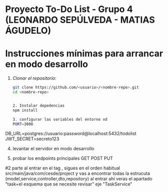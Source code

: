 # Proyecto To-Do List - Grupo 4 (LEONARDO SEPÚLVEDA - MATIAS ÁGUDELO)

 # Instrucciones mínimas para arrancar en modo desarrollo

1. *Clonar el repositorio:*
   ```bash
   git clone https://github.com/<usuario>/<nombre-repo>.git
   cd <nombre-repo>


   2. Instalar depedencias
   npm install

   3. configurar las variables del entorno xd
   PORT=3000
DB_URL=postgres://usuario:password@localhost:5432/todolist
JWT_SECRET=secreto123


4. levantar el servidor en  modo desarrollo

5. probar los endpoints principales
   GET
   POST
   PUT


#2 parte 
al entrar en el tag , sigues en el orden habitual src/main/java/com/cesde/project y vas a encontrar todas la estrucuta (model,service,controller,dto,repository) al entrar ahí
veras el apartado "task+el esquema que se necesite revisar" eje "TaskService"


